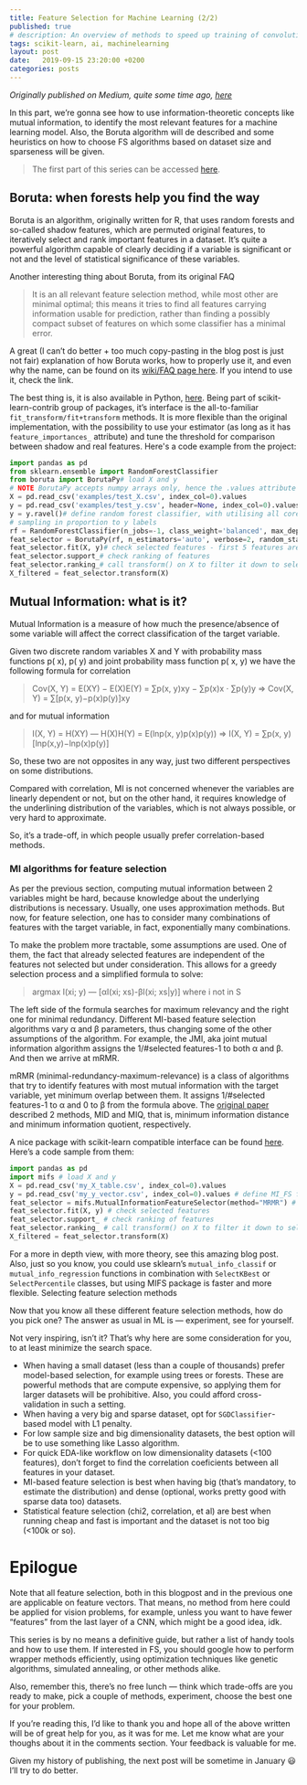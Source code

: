 ```yaml
---
title: Feature Selection for Machine Learning (2/2)
published: true
# description: An overview of methods to speed up training of convolutional neural networks without significant impact on the accuracy.
tags: scikit-learn, ai, machinelearning
layout: post
date:   2019-09-15 23:20:00 +0200
categories: posts
---
```


_Originally published on Medium, quite some time ago, [here](https://medium.com/@alexburlacu1996/feature-selection-for-machine-learning-2-2-1a5a5b822581)_

In this part, we’re gonna see how to use information-theoretic concepts like mutual information, to identify the most relevant features for a machine learning model. Also, the Boruta algorithm will de described and some heuristics on how to choose FS algorithms based on dataset size and sparseness will be given.

> The first part of this series can be accessed [here]().

## Boruta: when forests help you find the way

Boruta is an algorithm, originally written for R, that uses random forests and so-called shadow features, which are permuted original features, to iteratively select and rank important features in a dataset. It’s quite a powerful algorithm capable of clearly deciding if a variable is significant or not and the level of statistical significance of these variables.

Another interesting thing about Boruta, from its original FAQ

> It is an all relevant feature selection method, while most other are minimal optimal; this means it tries to find all features carrying information usable for prediction, rather than finding a possibly compact subset of features on which some classifier has a minimal error.

A great (I can’t do better + too much copy-pasting in the blog post is just not fair) explanation of how Boruta works, how to properly use it, and even why the name, can be found on its [wiki/FAQ page here](https://notabug.org/mbq/Boruta/wiki/FAQ). If you intend to use it, check the link.

The best thing is, it is also available in Python, [here](https://github.com/scikit-learn-contrib/boruta_py). Being part of scikit-learn-contrib group of packages, it’s interface is the all-to-familiar `fit_transform/fit+transform` methods. It is more flexible than the original implementation, with the possibility to use your estimator (as long as it has `feature_importances_` attribute) and tune the threshold for comparison between shadow and real features. Here's a code example from the project:

```python
import pandas as pd
from sklearn.ensemble import RandomForestClassifier
from boruta import BorutaPy# load X and y
# NOTE BorutaPy accepts numpy arrays only, hence the .values attribute
X = pd.read_csv('examples/test_X.csv', index_col=0).values
y = pd.read_csv('examples/test_y.csv', header=None, index_col=0).values
y = y.ravel()# define random forest classifier, with utilising all cores and
# sampling in proportion to y labels
rf = RandomForestClassifier(n_jobs=-1, class_weight='balanced', max_depth=5)# define Boruta feature selection method
feat_selector = BorutaPy(rf, n_estimators='auto', verbose=2, random_state=1)# find all relevant features - 5 features should be selected
feat_selector.fit(X, y)# check selected features - first 5 features are selected
feat_selector.support_# check ranking of features
feat_selector.ranking_# call transform() on X to filter it down to selected features
X_filtered = feat_selector.transform(X)
```

## Mutual Information: what is it?

Mutual Information is a measure of how much the presence/absence of some variable will affect the correct classification of the target variable.

Given two discrete random variables X and Y with probability mass functions p( x), p( y) and joint probability mass function p( x, y) we have the following formula for correlation

> Cov(X, Y) = E(XY) − E(X)E(Y) = ∑p(x, y)xy − ∑p(x)x ⋅ ∑p(y)y ⇒ Cov(X, Y) = ∑[p(x, y)−p(x)p(y)]xy

and for mutual information

> I(X, Y) = H(XY) — H(X)H(Y) = E(lnp(x, y)p(x)p(y))
> ⇒ I(X, Y) = ∑p(x, y)[lnp(x,y)−lnp(x)p(y)]

So, these two are not opposites in any way, just two different perspectives on some distributions.

Compared with correlation, MI is not concerned whenever the variables are linearly dependent or not, but on the other hand, it requires knowledge of the underlining distribution of the variables, which is not always possible, or very hard to approximate.

So, it’s a trade-off, in which people usually prefer correlation-based methods.

### MI algorithms for feature selection

As per the previous section, computing mutual information between 2 variables might be hard, because knowledge about the underlying distributions is necessary. Usually, one uses approximation methods.
But now, for feature selection, one has to consider many combinations of features with the target variable, in fact, exponentially many combinations.

To make the problem more tractable, some assumptions are used. One of them, the fact that already selected features are independent of the features not selected but under consideration. This allows for a greedy selection process and a simplified formula to solve:

> argmax I(xi; y) — [αI(xi; xs)-βI(xi; xs|y)] where i not in S

The left side of the formula searches for maximum relevancy and the right one for minimal redundancy. Different MI-based feature selection algorithms vary α and β parameters, thus changing some of the other assumptions of the algorithm. For example, the JMI, aka joint mutual information algorithm assigns the 1/#selected features-1 to both α and β. And then we arrive at mRMR.

mRMR (minimal-redundancy-maximum-relevance) is a class of algorithms that try to identify features with most mutual information with the target variable, yet minimum overlap between them. It assigns 1/#selected features-1 to α and 0 to β from the formula above. The [original paper](http://home.penglab.com/papersall/docpdf/2005_TPAMI_FeaSel.pdf) described 2 methods, MID and MIQ, that is, minimum information distance and minimum information quotient, respectively.

A nice package with scikit-learn compatible interface can be found [here](https://github.com/danielhomola/mifs). Here’s a code sample from them:

```python
import pandas as pd
import mifs # load X and y
X = pd.read_csv('my_X_table.csv', index_col=0).values
y = pd.read_csv('my_y_vector.csv', index_col=0).values # define MI_FS feature selection method
feat_selector = mifs.MutualInformationFeatureSelector(method="MRMR") # find all relevant features
feat_selector.fit(X, y) # check selected features
feat_selector.support_ # check ranking of features
feat_selector.ranking_ # call transform() on X to filter it down to selected features
X_filtered = feat_selector.transform(X)
```

For a more in depth view, with more theory, see this amazing blog post. Also, just so you know, you could use sklearn’s `mutual_info_classif` or `mutual_info_regression` functions in combination with `SelectKBest` or `SelectPercentile` classes, but using MIFS package is faster and more flexible.
Selecting feature selection methods

Now that you know all these different feature selection methods, how do you pick one? The answer as usual in ML is — experiment, see for yourself.

Not very inspiring, isn’t it? That’s why here are some consideration for you, to at least minimize the search space.

- When having a small dataset (less than a couple of thousands) prefer model-based selection, for example using trees or forests. These are powerful methods that are compute expensive, so applying them for larger datasets will be prohibitive. Also, you could afford cross-validation in such a setting.
- When having a very big and sparse dataset, opt for `SGDClassifier`-based model with L1 penalty.
- For low sample size and big dimensionality datasets, the best option will be to use something like Lasso algorithm.
- For quick EDA-like workflow on low dimensionality datasets (<100 features), don’t forget to find the correlation coeficients between all features in your dataset.
- MI-based feature selection is best when having big (that’s mandatory, to estimate the distribution) and dense (optional, works pretty good with sparse data too) datasets.
- Statistical feature selection (chi2, correlation, et al) are best when running cheap and fast is important and the dataset is not too big (<100k or so).

# Epilogue

Note that all feature selection, both in this blogpost and in the previous one are applicable on feature vectors. That means, no method from here could be applied for vision problems, for example, unless you want to have fewer “features” from the last layer of a CNN, which might be a good idea, idk.

This series is by no means a definitive guide, but rather a list of handy tools and how to use them. If interested in FS, you should google how to perform wrapper methods efficiently, using optimization techniques like genetic algorithms, simulated annealing, or other methods alike.

Also, remember this, there’s no free lunch — think which trade-offs are you ready to make, pick a couple of methods, experiment, choose the best one for your problem.

If you’re reading this, I’d like to thank you and hope all of the above written will be of great help for you, as it was for me. Let me know what are your thoughs about it in the comments section. Your feedback is valuable for me.

Given my history of publishing, the next post will be sometime in January 😃 I’ll try to do better.